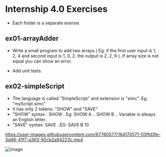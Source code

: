 # Internship 4.0 Exercises

- Each folder is a separate exersie

ex01-arrayAdder
----------------

- Write a small program to add two arrays.( Eg: if the first user input is 1, 2, 4 and second input is 1, 0, 2.
the output is 2, 2, 6 ). If array size is not equal you can show an error.

- Add unit tests.

ex02-simpleScript
----------------

- The language is called "SimpleScript" and extension is "simc". Eg: "myScript.simc"
- It has only 2 tokens: "SHOW" and "SAVE"
- "SHOW" syntax : SHOW <variablename>. Eg: SHOW A .. SHOW B .. Variable is always an English letter.
- "SAVE" syntax: SAVE <variablename> <number> ..EG: SAVE B 10
  
https://user-images.githubusercontent.com/87760577/164170571-03ffd3fe-3d46-41f7-a363-92cb2a94223c.mp4
  
![image](https://user-images.githubusercontent.com/87760577/167340077-821e2b15-7219-4298-8f63-33876bb61834.png)



